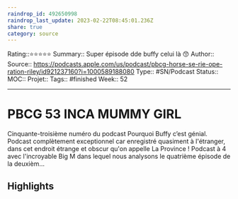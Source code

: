 ```yaml
---
raindrop_id: 492650998
raindrop_last_update: 2023-02-22T08:45:01.236Z
share: true
category: source
---
```


Rating::⭐⭐⭐⭐⭐
Summary:: Super épisode dde buffy celui là 😙
Author::
Source:: https://podcasts.apple.com/us/podcast/pbcg-horse-se-rie-ope-ration-riley/id921237160?i=1000589188080
Type:: #SN/Podcast 
Status:: 
MOC::
Projet:: 
Tags:: #finished
Week:: 52

***
# PBCG 53 INCA MUMMY GIRL

Cinquante-troisième numéro du podcast Pourquoi Buffy c’est génial. Podcast complètement exceptionnel car enregistré quasiment à l'étranger, dans cet endroit étrange et obscur qu'on appelle La Province ! Podcast à 4 avec l'incroyable Big M dans lequel nous analysons le quatrième épisode de la deuxièm…

## Highlights

